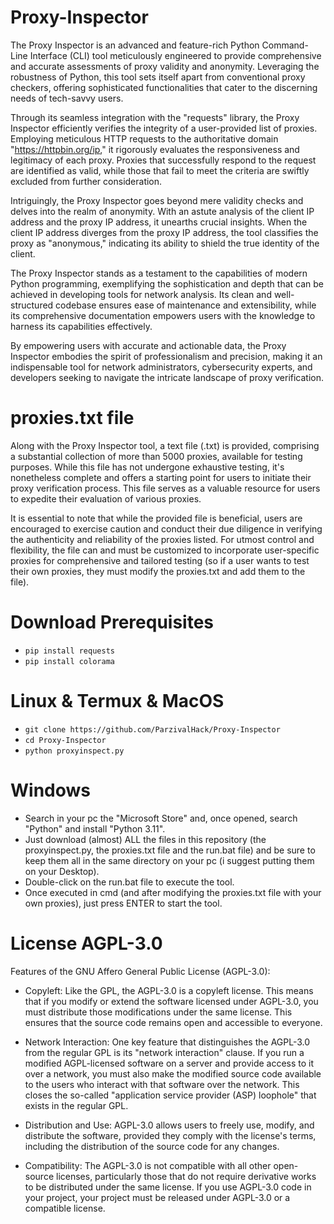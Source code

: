 # Proxy-Inspector
The Proxy Inspector is an advanced and feature-rich Python Command-Line Interface (CLI) tool meticulously engineered to provide comprehensive and accurate assessments of proxy validity and anonymity. Leveraging the robustness of Python, this tool sets itself apart from conventional proxy checkers, offering sophisticated functionalities that cater to the discerning needs of tech-savvy users.

Through its seamless integration with the "requests" library, the Proxy Inspector efficiently verifies the integrity of a user-provided list of proxies. Employing meticulous HTTP requests to the authoritative domain "https://httpbin.org/ip," it rigorously evaluates the responsiveness and legitimacy of each proxy. Proxies that successfully respond to the request are identified as valid, while those that fail to meet the criteria are swiftly excluded from further consideration.

Intriguingly, the Proxy Inspector goes beyond mere validity checks and delves into the realm of anonymity. With an astute analysis of the client IP address and the proxy IP address, it unearths crucial insights. When the client IP address diverges from the proxy IP address, the tool classifies the proxy as "anonymous," indicating its ability to shield the true identity of the client.

The Proxy Inspector stands as a testament to the capabilities of modern Python programming, exemplifying the sophistication and depth that can be achieved in developing tools for network analysis. Its clean and well-structured codebase ensures ease of maintenance and extensibility, while its comprehensive documentation empowers users with the knowledge to harness its capabilities effectively.

By empowering users with accurate and actionable data, the Proxy Inspector embodies the spirit of professionalism and precision, making it an indispensable tool for network administrators, cybersecurity experts, and developers seeking to navigate the intricate landscape of proxy verification.

# proxies.txt file

Along with the Proxy Inspector tool, a text file (.txt) is provided, comprising a substantial collection of more than 5000 proxies, available for testing purposes. While this file has not undergone exhaustive testing, it's nonetheless complete and offers a starting point for users to initiate their proxy verification process. This file serves as a valuable resource for users to expedite their evaluation of various proxies. 

It is essential to note that while the provided file is beneficial, users are encouraged to exercise caution and conduct their due diligence in verifying the authenticity and reliability of the proxies listed. 
For utmost control and flexibility, the file can and must be  customized to incorporate user-specific proxies for comprehensive and tailored testing (so if a user wants to test their own proxies, they must modify the proxies.txt and add them to the file).

# Download Prerequisites

* ```pip install requests```
* ```pip install colorama```

# Linux & Termux & MacOS

* ```git clone https://github.com/ParzivalHack/Proxy-Inspector```
* ```cd Proxy-Inspector```
* ```python proxyinspect.py```

# Windows
* Search in your pc the "Microsoft Store" and, once opened, search "Python" and install "Python 3.11".
* Just download (almost) ALL the files in this repository (the proxyinspect.py, the proxies.txt file and the run.bat file) and be sure to keep them all in the same directory on your pc (i suggest putting them on your Desktop).
* Double-click on the run.bat file to execute the tool.
* Once executed in cmd (and after modifying the proxies.txt file with your own proxies), just press ENTER to start the tool.

# License AGPL-3.0

Features of the GNU Affero General Public License (AGPL-3.0):

* Copyleft: Like the GPL, the AGPL-3.0 is a copyleft license. This means that if you modify or extend the software licensed under AGPL-3.0, you must distribute those modifications under the same license. This ensures that the source code remains open and accessible to everyone.

* Network Interaction: One key feature that distinguishes the AGPL-3.0 from the regular GPL is its "network interaction" clause. If you run a modified AGPL-licensed software on a server and provide access to it over a network, you must also make the modified source code available to the users who interact with that software over the network. This closes the so-called "application service provider (ASP) loophole" that exists in the regular GPL.

* Distribution and Use: AGPL-3.0 allows users to freely use, modify, and distribute the software, provided they comply with the license's terms, including the distribution of the source code for any changes.

* Compatibility: The AGPL-3.0 is not compatible with all other open-source licenses, particularly those that do not require derivative works to be distributed under the same license. If you use AGPL-3.0 code in your project, your project must be released under AGPL-3.0 or a compatible license.

